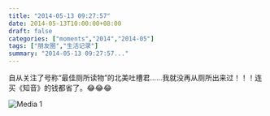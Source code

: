 ```yaml
---
title: "2014-05-13 09:27:57"
date: 2014-05-13T10:00:00+08:00
draft: false
categories: ["moments","2014","2014-05"]
tags: ["朋友圈","生活记录"]
summary: "2014-05-13 09:27:57..."
---
```


自从关注了号称“最佳厕所读物”的北美吐槽君……我就没再从厕所出来过！！！连买《知音》的钱都省了。😂😂😂

![Media 1](/Moments/photos/2014-05-13/201405130927570.jpg)

